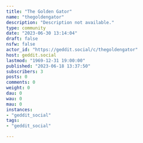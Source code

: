 ```yaml
---
title: "The Golden Gator" 
name: "thegoldengator"
description: "Description not available."
type: community
date: "2023-06-30 13:14:04"
draft: false
nsfw: false
actor_id: "https://geddit.social/c/thegoldengator"
host: geddit.social
lastmod: "1969-12-31 19:00:00"
published: "2023-06-18 13:37:50"
subscribers: 3
posts: 0
comments: 0
weight: 0
dau: 0
wau: 0
mau: 0
instances:
- "geddit_social"
tags: 
- "geddit_social"

---
```

